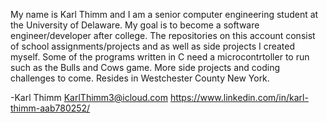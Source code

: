 My name is Karl Thimm and I am a senior computer engineering student at the University of Delaware.
My goal is to become a software engineer/developer after college.
The repositories on this account consist of school assignments/projects and as well as side projects I created myself.
Some of the programs written in C need a microcontrtoller to run such as the Bulls and Cows game. 
More side projects and coding challenges to come.
Resides in Westchester County New York.

-Karl Thimm
KarlThimm3@icloud.com
https://www.linkedin.com/in/karl-thimm-aab780252/
